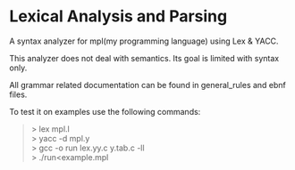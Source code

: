 # Lexical Analysis and Parsing
A syntax analyzer for mpl(my programming language) using Lex & YACC.

This analyzer does not deal with semantics. Its goal is limited with syntax only.

All grammar related documentation can be found in general_rules and ebnf files.

To test it on examples use the following commands:
> \> lex mpl.l\
> \> yacc -d mpl.y\
> \> gcc -o run lex.yy.c y.tab.c -ll \
> \> ./run<example.mpl
